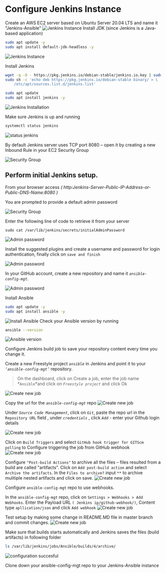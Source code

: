 # Configure Jenkins Instance

Create an AWS EC2 server based on Ubuntu Server 20.04 LTS and name it "Jenkins-Ansible"
![Jenkins Instance](./images/1.png)
Install JDK (since Jenkins is a Java-based application)

```bash
sudo apt update -y
sudo apt install default-jdk-headless -y
```

![Jenkins Instance](./images/2.png)

Install Jenkins

```bash
wget -q -O - https://pkg.jenkins.io/debian-stable/jenkins.io.key | sudo apt-key add -
sudo sh -c 'echo deb https://pkg.jenkins.io/debian-stable binary/ > \
    /etc/apt/sources.list.d/jenkins.list'

sudo apt update
sudo apt install jenkins -y
```

![Jenkins Installation](./images/3.png)

Make sure Jenkins is up and running

```bash
systemctl status jenkins
```

![status jenkins](./images/4.png)

By default Jenkins server uses TCP port 8080 – open it by creating a new Inbound Rule in your EC2 Security Group

![Security Group](./images/5.png)

## Perform initial Jenkins setup.

From your browser access 
*( http:Jenkins-Server-Public-IP-Address-or-Public-DNS-Name:8080 )*

You are prompted to provide a default admin password

![Security Group](./images/6.png)

Enter the following line of code to retrieve it from your server

```sudo
sudo cat /var/lib/jenkins/secrets/initialAdminPassword
```

![Admin password](./images/7.png)

Install the suggested plugins and create a username and password for login authentication, finally click on ```save and finish```

![Admin password](./images/8.png)

In your GitHub account, create a new repository and name it *```ansible-config-mgt```*.

![Admin password](./images/9.png)

Install Ansible

```bash
sudo apt update -y
sudo apt install ansible -y
```

![Install Ansible](./images/10.png)
Check your Ansible version by running 

```bash
ansible --version
```

![Ansible version](./images/11.png)

Configure Jenkins build job to save your repository content every time you change it.

Create a new Freestyle project *```ansible```* in Jenkins and point it to your *```‘ansible-config-mgt’```* repository.
> On the dashboard, click on Create a job, enter the job name *```Ansible```*and click on *```Freestyle project```* and click Ok

![Create new job](./images/12.png)

Copy the url for the *```ansible-config-mgt```* repo
![Create new job](./images/13.png)

Under *```Source Code Management```*, click on *```Git```*, paste the repo url in the ```Repository URL``` field , under *```credentials```* , click *```Add```* - enter your Github login details

![Create new job](./images/14.png)

Click on ```Build Triggers``` and select ```GitHub hook trigger for GITScm polling``` to Configure triggering the job from GitHub webhook
![Create new job](./images/15.png)

Configure ```"Post-build Actions"``` to archive all the files – files resulted from a build are called "artifacts". Click on ```Add post-build action``` and select ```Archive the artifacts```. In the ```Files to archive?``` input ```**``` to archive mulitiple nested artifacts and click on save.
![Create new job](./images/16.png)

Configure ```ansible-config-mgt``` repo to use webhooks.

In the ```ansible-config-mgt``` repo, click on ```Settings > Webhooks > Add Webhooks```. Enter the Payload URL ```( Jenkins ip/github-webhook/)```, Content type ```apllication/json``` and click ```Add webhook```
![Create new job](./images/17.png)

Test setup by making some change in README.MD file in master branch and commit changes.
![Create new job](./images/18.png)

Make sure that builds starts automatically and Jenkins saves the files (build artifacts) in following folder

```bash
ls /var/lib/jenkins/jobs/Ansible/builds/4/archive/
```

![configuration succesful](./images/19.png)

Clone down your ansible-config-mgt repo to your Jenkins-Ansible instance